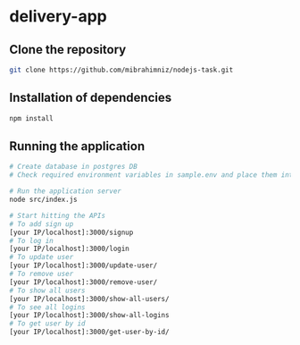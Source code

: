 # delivery-app

## Clone the repository
```bash
git clone https://github.com/mibrahimniz/nodejs-task.git
```

## Installation of dependencies

```bash
npm install
```

## Running the application

```bash
# Create database in postgres DB
# Check required environment variables in sample.env and place them into .env file
```

```bash
# Run the application server
node src/index.js
```

```bash
# Start hitting the APIs
# To add sign up
[your IP/localhost]:3000/signup
# To log in
[your IP/localhost]:3000/login
# To update user 
[your IP/localhost]:3000/update-user/
# To remove user
[your IP/localhost]:3000/remove-user/
# To show all users
[your IP/localhost]:3000/show-all-users/
# To see all logins
[your IP/localhost]:3000/show-all-logins
# To get user by id
[your IP/localhost]:3000/get-user-by-id/
```
